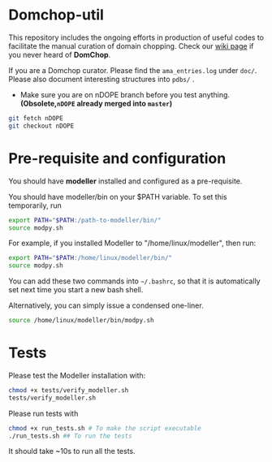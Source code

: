 # Domchop-util
 This repository includes the ongoing efforts in production of useful codes to facilitate the manual curation of domain chopping. Check our [wiki page](https://github.com/CATH-summer-2017/domchop/wiki) if you never heard of **DomChop**.
 
 If you are a Domchop curator. Please find the `ama_entries.log` under `doc/`. Please also document interesting structures into `pdbs/` .



* Make sure you are on nDOPE branch before you test anything. **(Obsolete,`nDOPE` already merged into `master`)**


```sh
git fetch nDOPE
git checkout nDOPE
```


# Pre-requisite and configuration
You should have **modeller** installed and configured as a pre-requisite. 

You should have modeller/bin on your $PATH variable. To set this temporarily, run 

```sh
export PATH="$PATH:/path-to-modeller/bin/"
source modpy.sh
```

For example, if you installed Modeller to "/home/linux/modeller", then run:

```sh
export PATH="$PATH:/home/linux/modeller/bin/"
source modpy.sh
```

You can add these two commands into `~/.bashrc`, so that it is automatically set next time you start a new bash shell.

Alternatively, you can simply issue a condensed one-liner.
```sh
source /home/linux/modeller/bin/modpy.sh 
```

# Tests

Please test the Modeller installation with:
```sh
chmod +x tests/verify_modeller.sh
tests/verify_modeller.sh
```

Please run tests with 

```bash
chmod +x run_tests.sh # To make the script executable
./run_tests.sh ## To run the tests
```

It should take ~10s to run all the tests.

